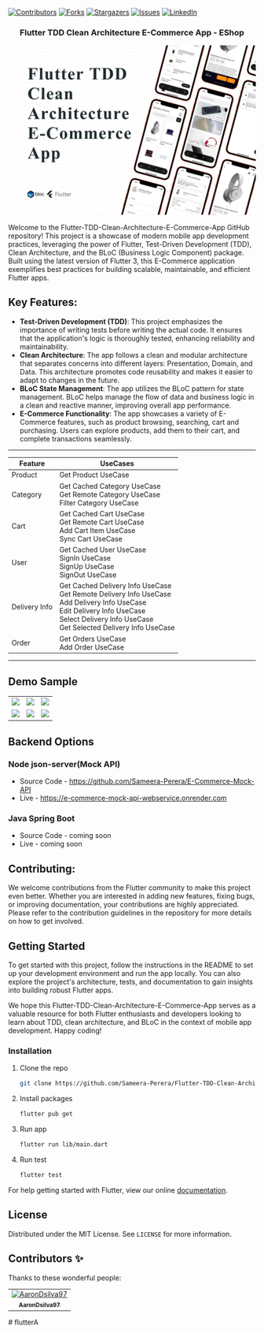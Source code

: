 [![Contributors][contributors-shield]][contributors-url]
[![Forks][forks-shield]][forks-url]
[![Stargazers][stars-shield]][stars-url]
[![Issues][issues-shield]][issues-url]
[![LinkedIn][linkedin-shield]][linkedin-url]
<!-- PROJECT LOGO -->
<p align="center">
  <h3 align="center">Flutter TDD Clean Architecture E-Commerce App - EShop</h3>
</p>

[![Product Name Screen Shot][product-screenshot]](https://example.com)


Welcome to the Flutter-TDD-Clean-Architecture-E-Commerce-App GitHub repository! This project is a showcase of modern mobile app development practices, leveraging the power of Flutter, Test-Driven Development (TDD), Clean Architecture, and the BLoC (Business Logic Component) package. Built using the latest version of Flutter 3, this E-Commerce application exemplifies best practices for building scalable, maintainable, and efficient Flutter apps.

## Key Features:

* **Test-Driven Development (TDD)**: This project emphasizes the importance of writing tests before writing the actual code. It ensures that the application's logic is thoroughly tested, enhancing reliability and maintainability.
* **Clean Architecture**: The app follows a clean and modular architecture that separates concerns into different layers: Presentation, Domain, and Data. This architecture promotes code reusability and makes it easier to adapt to changes in the future.
* **BLoC State Management**: The app utilizes the BLoC pattern for state management. BLoC helps manage the flow of data and business logic in a clean and reactive manner, improving overall app performance.
* **E-Commerce Functionality**: The app showcases a variety of E-Commerce features, such as product browsing, searching, cart and purchasing. Users can explore products, add them to their cart, and complete transactions seamlessly.
<!-- Features -->
---
| Feature       | UseCases                                                                                                                                                                                                   |
|---------------|------------------------------------------------------------------------------------------------------------------------------------------------------------------------------------------------------------|
| Product       | Get Product UseCase                                                                                                                                                                                        |
| Category      | Get Cached Category UseCase<br/>Get Remote Category UseCase<br/>Filter Category UseCase                                                                                                                    |
| Cart          | Get Cached Cart UseCase<br/>Get Remote Cart UseCase<br/>Add Cart Item UseCase<br/>Sync Cart UseCase                                                                                                        |
| User          | Get Cached User UseCase<br/>SignIn UseCase<br/>SignUp UseCase<br/>SignOut UseCase                                                                                                                          |
| Delivery Info | Get Cached Delivery Info UseCase<br/>Get Remote Delivery Info UseCase<br/>Add Delivery Info UseCase<br/>Edit Delivery Info UseCase<br/>Select Delivery Info UseCase<br/>Get Selected Delivery Info UseCase |
| Order         | Get Orders UseCase<br/>Add Order UseCase                                                                                                                                                                   |

---

## Demo Sample

<div style="text-align: center">
    <table>
        <tr>
            <td style="text-align: center">
                <img src="https://res.cloudinary.com/dhyttttax/image/upload/v1695741758/RepoAssets/home-loading_r39lc6.gif" width="200"/>
            </td>            
            <td style="text-align: center">
                <img src="https://res.cloudinary.com/dhyttttax/image/upload/v1695743869/RepoAssets/home-navigation-min_q1cou5.gif" width="200"/>
            </td>
            <td style="text-align: center">
                <img src="https://res.cloudinary.com/dhyttttax/image/upload/v1695744798/RepoAssets/product-details-order_j0lvw5.gif" width="200" />
            </td>
        </tr>
        <tr>
            <td style="text-align: center">
                <img src="https://res.cloudinary.com/dhyttttax/image/upload/v1695745493/RepoAssets/user-delivery-infomarion_zr1eyv.gif" width="200"/>
            </td>
            <td style="text-align: center">
                <img src="https://res.cloudinary.com/dhyttttax/image/upload/v1695746530/RepoAssets/user-auth-screens_k3h6fw.gif" width="200"/>
            </td>
            <td style="text-align: center">
                <img src="https://res.cloudinary.com/dhyttttax/image/upload/v1695747060/RepoAssets/user-sign-in-loading_qjqmt0.gif" width="200"/>
            </td>
        </tr>
    </table>
</div>

## Backend Options
### Node json-server(Mock API)
* Source Code - https://github.com/Sameera-Perera/E-Commerce-Mock-API
* Live - https://e-commerce-mock-api-webservice.onrender.com

### Java Spring Boot
* Source Code - coming soon
* Live - coming soon

## Contributing:

We welcome contributions from the Flutter community to make this project even better. Whether you are interested in adding new features, fixing bugs, or improving documentation, your contributions are highly appreciated. Please refer to the contribution guidelines in the repository for more details on how to get involved.

<!-- GETTING STARTED -->
## Getting Started

To get started with this project, follow the instructions in the README to set up your development environment and run the app locally. You can also explore the project's architecture, tests, and documentation to gain insights into building robust Flutter apps.

We hope this Flutter-TDD-Clean-Architecture-E-Commerce-App serves as a valuable resource for both Flutter enthusiasts and developers looking to learn about TDD, clean architecture, and BLoC in the context of mobile app development. Happy coding!

### Installation

1. Clone the repo
   ```sh
   git clone https://github.com/Sameera-Perera/Flutter-TDD-Clean-Architecture-E-Commerce-App.git
   ```
2. Install packages
   ```sh
   flutter pub get
   ```
3. Run app
   ```sh
   flutter run lib/main.dart
   ```
4. Run test
   ```sh
   flutter test
   ```
For help getting started with Flutter, view our online
[documentation](https://flutter.io/).

<!-- LICENSE -->
## License

Distributed under the MIT License. See `LICENSE` for more information.

## Contributors ✨

Thanks to these wonderful people:
<!-- ALL-CONTRIBUTORS-LIST:START -->
<table>
  <tr><td align="center"><a href="https://github.com/AaronDsilva97"><img src="https://avatars.githubusercontent.com/u/74453685?v=4" width="100px;" alt="AaronDsilva97"/><br /><sub><b>AaronDsilva97</b></sub></a></td></tr>
</table>
<!-- ALL-CONTRIBUTORS-LIST:END -->


<!-- MARKDOWN LINKS & IMAGES -->
<!-- https://www.markdownguide.org/basic-syntax/#reference-style-links -->
[contributors-shield]: https://img.shields.io/github/contributors/Sameera-Perera/Flutter-TDD-Clean-Architecture-E-Commerce-App.svg?style=for-the-badge
[contributors-url]: https://github.com/Sameera-Perera/Flutter-TDD-Clean-Architecture-E-Commerce-App/graphs/contributors
[forks-shield]: https://img.shields.io/github/forks/Sameera-Perera/Flutter-TDD-Clean-Architecture-E-Commerce-App.svg?style=for-the-badge
[forks-url]: https://github.com/Sameera-Perera/Flutter-TDD-Clean-Architecture-E-Commerce-App/network/members
[stars-shield]: https://img.shields.io/github/stars/Sameera-Perera/Flutter-TDD-Clean-Architecture-E-Commerce-App.svg?style=for-the-badge
[stars-url]: https://github.com/Sameera-Perera/Flutter-TDD-Clean-Architecture-E-Commerce-App/stargazers
[issues-shield]: https://img.shields.io/github/issues/Sameera-Perera/Flutter-TDD-Clean-Architecture-E-Commerce-App.svg?style=for-the-badge
[issues-url]: https://github.com/Sameera-Perera/Flutter-TDD-Clean-Architecture-E-Commerce-App/issues
[linkedin-shield]: https://img.shields.io/badge/-LinkedIn-black.svg?style=for-the-badge&logo=linkedin&colorB=555
[linkedin-url]: http://www.linkedin.com/in/sameera-perera-1148081b8
[product-screenshot]: readme_assets/splash.jpg
#   f l u t t e r A 
 
 